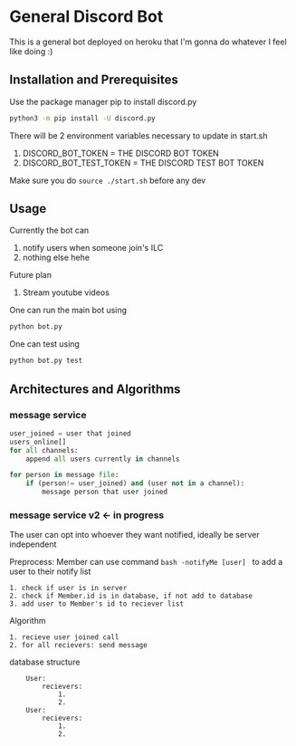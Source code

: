 # General Discord Bot

This is a general bot deployed on heroku that I'm gonna do whatever I feel like doing :) 

## Installation and Prerequisites  

Use the package manager pip to install discord.py 

```bash
python3 -m pip install -U discord.py
```

There will be 2 environment variables necessary to update in start.sh
1. DISCORD_BOT_TOKEN = THE DISCORD BOT TOKEN
2. DISCORD_BOT_TEST_TOKEN = THE DISCORD TEST BOT TOKEN

Make sure you do ` source ./start.sh ` before any dev 
## Usage 

Currently the bot can 
1. notify users when someone join's ILC 
2. nothing else hehe

Future plan
1. Stream youtube videos

One can run the main bot using 
```bash
python bot.py
```

One can test using 
```bash
python bot.py test
```


## Architectures and Algorithms 

### message service
```python
user_joined = user that joined
users_online[] 
for all channels:
    append all users currently in channels

for person in message file:
    if (person!= user_joined) and (user not in a channel):
        message person that user joined 
```

### message service v2 <- in progress
The user can opt into whoever they want notified, ideally be server independent

Preprocess: 
Member can use command  `bash -notifyMe [user] ` to add a user to their notify list 

```
1. check if user is in server
2. check if Member.id is in database, if not add to database
3. add user to Member's id to reciever list 
```

Algorithm 
```
1. recieve user joined call 
2. for all recievers: send message
```

database structure
```
    User: 
        recievers: 
            1. 
            2. 
    User:
        recievers:
            1.
            2. 

```
    
